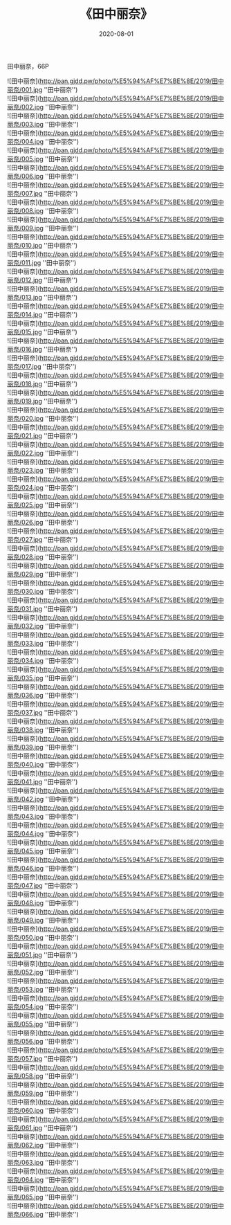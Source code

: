 ﻿---
layout: post
title:  《田中丽奈》
date:   2020-08-01
img: http://pan.gjdd.pw/photo/%E5%94%AF%E7%BE%8E/2019/田中丽奈/000.jpg
categories: [美女, 清纯, 唯美]
---

田中丽奈，66P

![田中丽奈](http://pan.gjdd.pw/photo/%E5%94%AF%E7%BE%8E/2019/田中丽奈/001.jpg ''田中丽奈'') <br>
![田中丽奈](http://pan.gjdd.pw/photo/%E5%94%AF%E7%BE%8E/2019/田中丽奈/002.jpg ''田中丽奈'') <br>
![田中丽奈](http://pan.gjdd.pw/photo/%E5%94%AF%E7%BE%8E/2019/田中丽奈/003.jpg ''田中丽奈'') <br>
![田中丽奈](http://pan.gjdd.pw/photo/%E5%94%AF%E7%BE%8E/2019/田中丽奈/004.jpg ''田中丽奈'') <br>
![田中丽奈](http://pan.gjdd.pw/photo/%E5%94%AF%E7%BE%8E/2019/田中丽奈/005.jpg ''田中丽奈'') <br>
![田中丽奈](http://pan.gjdd.pw/photo/%E5%94%AF%E7%BE%8E/2019/田中丽奈/006.jpg ''田中丽奈'') <br>
![田中丽奈](http://pan.gjdd.pw/photo/%E5%94%AF%E7%BE%8E/2019/田中丽奈/007.jpg ''田中丽奈'') <br>
![田中丽奈](http://pan.gjdd.pw/photo/%E5%94%AF%E7%BE%8E/2019/田中丽奈/008.jpg ''田中丽奈'') <br>
![田中丽奈](http://pan.gjdd.pw/photo/%E5%94%AF%E7%BE%8E/2019/田中丽奈/009.jpg ''田中丽奈'') <br>
![田中丽奈](http://pan.gjdd.pw/photo/%E5%94%AF%E7%BE%8E/2019/田中丽奈/010.jpg ''田中丽奈'') <br>
![田中丽奈](http://pan.gjdd.pw/photo/%E5%94%AF%E7%BE%8E/2019/田中丽奈/011.jpg ''田中丽奈'') <br>
![田中丽奈](http://pan.gjdd.pw/photo/%E5%94%AF%E7%BE%8E/2019/田中丽奈/012.jpg ''田中丽奈'') <br>
![田中丽奈](http://pan.gjdd.pw/photo/%E5%94%AF%E7%BE%8E/2019/田中丽奈/013.jpg ''田中丽奈'') <br>
![田中丽奈](http://pan.gjdd.pw/photo/%E5%94%AF%E7%BE%8E/2019/田中丽奈/014.jpg ''田中丽奈'') <br>
![田中丽奈](http://pan.gjdd.pw/photo/%E5%94%AF%E7%BE%8E/2019/田中丽奈/015.jpg ''田中丽奈'') <br>
![田中丽奈](http://pan.gjdd.pw/photo/%E5%94%AF%E7%BE%8E/2019/田中丽奈/016.jpg ''田中丽奈'') <br>
![田中丽奈](http://pan.gjdd.pw/photo/%E5%94%AF%E7%BE%8E/2019/田中丽奈/017.jpg ''田中丽奈'') <br>
![田中丽奈](http://pan.gjdd.pw/photo/%E5%94%AF%E7%BE%8E/2019/田中丽奈/018.jpg ''田中丽奈'') <br>
![田中丽奈](http://pan.gjdd.pw/photo/%E5%94%AF%E7%BE%8E/2019/田中丽奈/019.jpg ''田中丽奈'') <br>
![田中丽奈](http://pan.gjdd.pw/photo/%E5%94%AF%E7%BE%8E/2019/田中丽奈/020.jpg ''田中丽奈'') <br>
![田中丽奈](http://pan.gjdd.pw/photo/%E5%94%AF%E7%BE%8E/2019/田中丽奈/021.jpg ''田中丽奈'') <br>
![田中丽奈](http://pan.gjdd.pw/photo/%E5%94%AF%E7%BE%8E/2019/田中丽奈/022.jpg ''田中丽奈'') <br>
![田中丽奈](http://pan.gjdd.pw/photo/%E5%94%AF%E7%BE%8E/2019/田中丽奈/023.jpg ''田中丽奈'') <br>
![田中丽奈](http://pan.gjdd.pw/photo/%E5%94%AF%E7%BE%8E/2019/田中丽奈/024.jpg ''田中丽奈'') <br>
![田中丽奈](http://pan.gjdd.pw/photo/%E5%94%AF%E7%BE%8E/2019/田中丽奈/025.jpg ''田中丽奈'') <br>
![田中丽奈](http://pan.gjdd.pw/photo/%E5%94%AF%E7%BE%8E/2019/田中丽奈/026.jpg ''田中丽奈'') <br>
![田中丽奈](http://pan.gjdd.pw/photo/%E5%94%AF%E7%BE%8E/2019/田中丽奈/027.jpg ''田中丽奈'') <br>
![田中丽奈](http://pan.gjdd.pw/photo/%E5%94%AF%E7%BE%8E/2019/田中丽奈/028.jpg ''田中丽奈'') <br>
![田中丽奈](http://pan.gjdd.pw/photo/%E5%94%AF%E7%BE%8E/2019/田中丽奈/029.jpg ''田中丽奈'') <br>
![田中丽奈](http://pan.gjdd.pw/photo/%E5%94%AF%E7%BE%8E/2019/田中丽奈/030.jpg ''田中丽奈'') <br>
![田中丽奈](http://pan.gjdd.pw/photo/%E5%94%AF%E7%BE%8E/2019/田中丽奈/031.jpg ''田中丽奈'') <br>
![田中丽奈](http://pan.gjdd.pw/photo/%E5%94%AF%E7%BE%8E/2019/田中丽奈/032.jpg ''田中丽奈'') <br>
![田中丽奈](http://pan.gjdd.pw/photo/%E5%94%AF%E7%BE%8E/2019/田中丽奈/033.jpg ''田中丽奈'') <br>
![田中丽奈](http://pan.gjdd.pw/photo/%E5%94%AF%E7%BE%8E/2019/田中丽奈/034.jpg ''田中丽奈'') <br>
![田中丽奈](http://pan.gjdd.pw/photo/%E5%94%AF%E7%BE%8E/2019/田中丽奈/035.jpg ''田中丽奈'') <br>
![田中丽奈](http://pan.gjdd.pw/photo/%E5%94%AF%E7%BE%8E/2019/田中丽奈/036.jpg ''田中丽奈'') <br>
![田中丽奈](http://pan.gjdd.pw/photo/%E5%94%AF%E7%BE%8E/2019/田中丽奈/037.jpg ''田中丽奈'') <br>
![田中丽奈](http://pan.gjdd.pw/photo/%E5%94%AF%E7%BE%8E/2019/田中丽奈/038.jpg ''田中丽奈'') <br>
![田中丽奈](http://pan.gjdd.pw/photo/%E5%94%AF%E7%BE%8E/2019/田中丽奈/039.jpg ''田中丽奈'') <br>
![田中丽奈](http://pan.gjdd.pw/photo/%E5%94%AF%E7%BE%8E/2019/田中丽奈/040.jpg ''田中丽奈'') <br>
![田中丽奈](http://pan.gjdd.pw/photo/%E5%94%AF%E7%BE%8E/2019/田中丽奈/041.jpg ''田中丽奈'') <br>
![田中丽奈](http://pan.gjdd.pw/photo/%E5%94%AF%E7%BE%8E/2019/田中丽奈/042.jpg ''田中丽奈'') <br>
![田中丽奈](http://pan.gjdd.pw/photo/%E5%94%AF%E7%BE%8E/2019/田中丽奈/043.jpg ''田中丽奈'') <br>
![田中丽奈](http://pan.gjdd.pw/photo/%E5%94%AF%E7%BE%8E/2019/田中丽奈/044.jpg ''田中丽奈'') <br>
![田中丽奈](http://pan.gjdd.pw/photo/%E5%94%AF%E7%BE%8E/2019/田中丽奈/045.jpg ''田中丽奈'') <br>
![田中丽奈](http://pan.gjdd.pw/photo/%E5%94%AF%E7%BE%8E/2019/田中丽奈/046.jpg ''田中丽奈'') <br>
![田中丽奈](http://pan.gjdd.pw/photo/%E5%94%AF%E7%BE%8E/2019/田中丽奈/047.jpg ''田中丽奈'') <br>
![田中丽奈](http://pan.gjdd.pw/photo/%E5%94%AF%E7%BE%8E/2019/田中丽奈/048.jpg ''田中丽奈'') <br>
![田中丽奈](http://pan.gjdd.pw/photo/%E5%94%AF%E7%BE%8E/2019/田中丽奈/049.jpg ''田中丽奈'') <br>
![田中丽奈](http://pan.gjdd.pw/photo/%E5%94%AF%E7%BE%8E/2019/田中丽奈/050.jpg ''田中丽奈'') <br>
![田中丽奈](http://pan.gjdd.pw/photo/%E5%94%AF%E7%BE%8E/2019/田中丽奈/051.jpg ''田中丽奈'') <br>
![田中丽奈](http://pan.gjdd.pw/photo/%E5%94%AF%E7%BE%8E/2019/田中丽奈/052.jpg ''田中丽奈'') <br>
![田中丽奈](http://pan.gjdd.pw/photo/%E5%94%AF%E7%BE%8E/2019/田中丽奈/053.jpg ''田中丽奈'') <br>
![田中丽奈](http://pan.gjdd.pw/photo/%E5%94%AF%E7%BE%8E/2019/田中丽奈/054.jpg ''田中丽奈'') <br>
![田中丽奈](http://pan.gjdd.pw/photo/%E5%94%AF%E7%BE%8E/2019/田中丽奈/055.jpg ''田中丽奈'') <br>
![田中丽奈](http://pan.gjdd.pw/photo/%E5%94%AF%E7%BE%8E/2019/田中丽奈/056.jpg ''田中丽奈'') <br>
![田中丽奈](http://pan.gjdd.pw/photo/%E5%94%AF%E7%BE%8E/2019/田中丽奈/057.jpg ''田中丽奈'') <br>
![田中丽奈](http://pan.gjdd.pw/photo/%E5%94%AF%E7%BE%8E/2019/田中丽奈/058.jpg ''田中丽奈'') <br>
![田中丽奈](http://pan.gjdd.pw/photo/%E5%94%AF%E7%BE%8E/2019/田中丽奈/059.jpg ''田中丽奈'') <br>
![田中丽奈](http://pan.gjdd.pw/photo/%E5%94%AF%E7%BE%8E/2019/田中丽奈/060.jpg ''田中丽奈'') <br>
![田中丽奈](http://pan.gjdd.pw/photo/%E5%94%AF%E7%BE%8E/2019/田中丽奈/061.jpg ''田中丽奈'') <br>
![田中丽奈](http://pan.gjdd.pw/photo/%E5%94%AF%E7%BE%8E/2019/田中丽奈/062.jpg ''田中丽奈'') <br>
![田中丽奈](http://pan.gjdd.pw/photo/%E5%94%AF%E7%BE%8E/2019/田中丽奈/063.jpg ''田中丽奈'') <br>
![田中丽奈](http://pan.gjdd.pw/photo/%E5%94%AF%E7%BE%8E/2019/田中丽奈/064.jpg ''田中丽奈'') <br>
![田中丽奈](http://pan.gjdd.pw/photo/%E5%94%AF%E7%BE%8E/2019/田中丽奈/065.jpg ''田中丽奈'') <br>
![田中丽奈](http://pan.gjdd.pw/photo/%E5%94%AF%E7%BE%8E/2019/田中丽奈/066.jpg ''田中丽奈'') <br>


